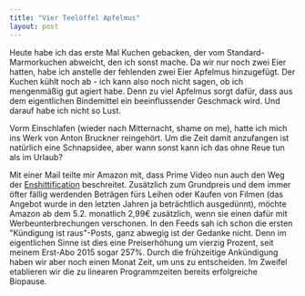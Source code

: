 ```yaml
---
title: "Vier Teelöffel Apfelmus"
layout: post
---
```


Heute habe ich das erste Mal Kuchen gebacken, der vom Standard-Marmorkuchen abweicht, den ich sonst mache. Da wir nur noch zwei Eier hatten, habe ich anstelle der fehlenden zwei Eier Apfelmus hinzugefügt. Der Kuchen kühlt noch ab - ich kann also noch nicht sagen, ob ich mengenmäßig gut agiert habe. Denn zu viel Apfelmus sorgt dafür, dass aus dem eigentlichen Bindemittel ein beeinflussender Geschmack wird. Und darauf habe ich nicht so Lust.

Vorm Einschlafen (wieder nach Mitternacht, shame on me), hatte ich mich ins Werk von Anton Bruckner reingehört. Um die Zeit damit anzufangen ist natürlich eine Schnapsidee, aber wann sonst kann ich das ohne Reue tun als im Urlaub?

Mit einer Mail teilte mir Amazon mit, dass Prime Video nun auch den Weg der [Enshittification](https://en.wikipedia.org/wiki/Enshittification) beschreitet. Zusätzlich zum Grundpreis und dem immer öfter fällig werdenden Beträgen fürs Leihen oder Kaufen von Filmen (das Angebot wurde in den letzten Jahren ja beträchtlich ausgedünnt), möchte Amazon ab dem 5.2. monatlich 2,99€ zusätzlich, wenn sie einen dafür mit Werbeunterbrechungen verschonen. In den Feeds sah ich schon die ersten "Kündigung ist raus"-Posts, ganz abwegig ist der Gedanke nicht. Denn im eigentlichen Sinne ist dies eine Preiserhöhung um vierzig Prozent, seit meinem Erst-Abo 2015 sogar 257%. Durch die frühzeitige Ankündigung haben wir aber noch einen Monat Zeit, um uns zu entscheiden. Im Zweifel etablieren wir die zu linearen Programmzeiten bereits erfolgreiche Biopause.